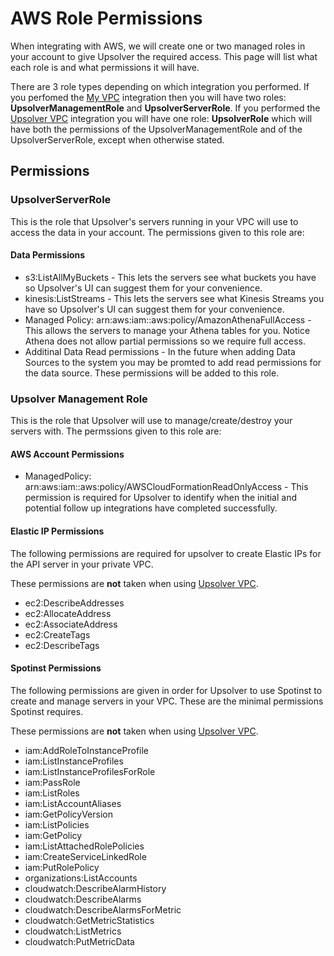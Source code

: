 # AWS Role Permissions

When integrating with AWS, we will create one or two managed roles in your account to give Upsolver the required access. This page will list what each role is and what permissions it will have.

There are 3 role types depending on which integration you performed. If you perfomed the [My VPC](private-vpc.md) integration then you will have two roles: **UpsolverManagementRole** and **UpsolverServerRole**.
If you performed the [Upsolver VPC](upsolver-vpc.md) integration you will have one role: **UpsolverRole** which will have both the permissions of the UpsolverManagementRole and of the UpsolverServerRole, except when otherwise stated.

## Permissions

### UpsolverServerRole

This is the role that Upsolver's servers running in your VPC will use to access the data in your account. The permissions given to this role are:

#### Data Permissions
* s3:ListAllMyBuckets - This lets the servers see what buckets you have so Upsolver's UI can suggest them for your convenience.
* kinesis:ListStreams - This lets the servers see what Kinesis Streams you have so Upsolver's UI can suggest them for your convenience.
* Managed Policy: arn:aws:iam::aws:policy/AmazonAthenaFullAccess - This allows the servers to manage your Athena tables for you. Notice Athena does not allow partial permissions so we require full access.
* Additinal Data Read permissions - In the future when adding Data Sources to the system you may be promted to add read permissions for the data source. These permissions will be added to this role.

### Upsolver Management Role

This is the role that Upsolver will use to manage/create/destroy your servers with. The permssions given to this role are:

#### AWS Account Permissions
* ManagedPolicy: arn:aws:iam::aws:policy/AWSCloudFormationReadOnlyAccess - This permission is required for Upsolver to identify when the initial and potential follow up integrations have completed successfully.

#### Elastic IP Permissions

The following permissions are required for upsolver to create Elastic IPs for the API server in your private VPC.

These permissions are **not** taken when using [Upsolver VPC](upsolver-vpc.md).

* ec2:DescribeAddresses
* ec2:AllocateAddress
* ec2:AssociateAddress
* ec2:CreateTags
* ec2:DescribeTags

#### Spotinst Permissions
The following permissions are given in order for Upsolver to use Spotinst to create and manage servers in your VPC. These are the minimal permissions Spotinst requires. 

These permissions are **not** taken when using [Upsolver VPC](upsolver-vpc.md).

* iam:AddRoleToInstanceProfile
* iam:ListInstanceProfiles
* iam:ListInstanceProfilesForRole
* iam:PassRole
* iam:ListRoles
* iam:ListAccountAliases
* iam:GetPolicyVersion
* iam:ListPolicies
* iam:GetPolicy
* iam:ListAttachedRolePolicies
* iam:CreateServiceLinkedRole
* iam:PutRolePolicy
* organizations:ListAccounts
* cloudwatch:DescribeAlarmHistory
* cloudwatch:DescribeAlarms
* cloudwatch:DescribeAlarmsForMetric
* cloudwatch:GetMetricStatistics
* cloudwatch:ListMetrics
* cloudwatch:PutMetricData
